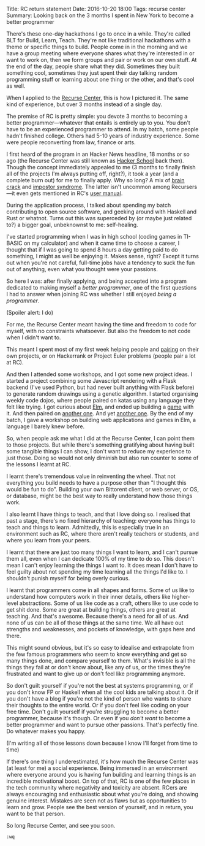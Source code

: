 Title: RC return statement
Date: 2016-10-20 18:00
Tags: recurse center
Summary: Looking back on the 3 months I spent in New York to become a better programmer

<!--
What is RC
But more importantly: what was it FOR ME.
Deeply connected to why I was doing it.
-->

There's these one-day hackathons I go to once in a while. They're called BLT for Build, Learn, Teach. They're not like
traditional hackathons with a theme or specific things to build. People come in in the morning and we have a group
meeting where everyone shares what they're interested in or want to work on, then we form groups and pair or work on
our own stuff.  At the end of the day, people share what they did. Sometimes they built something cool, sometimes they
just spent their day talking random programming stuff or learning about one thing or the other, and that's cool as
well.

When I applied to the [Recurse Center](https://www.recurse.com/), this is how I pictured it. The same kind of
experience, but over 3 months instead of a single day.

The premise of RC is pretty simple: you devote 3 months to becoming a better programmer—whatever that entails is
entirely up to you. You don't have to be an experienced programmer to attend. In my batch, some people hadn't finished
college. Others had 5-10 years of industry experience. Some were people reconverting from law, finance
or arts.

I first heard of the program in an Hacker News headline, 18 months or so ago (the Recurse Center was still known as
[Hacker School](https://www.recurse.com/blog/77-hacker-school-is-now-the-recurse-center) back then). Though the concept
immediately appealed to me (3 months to finally finish all of the projects I'm always putting off, right?), it took a
year (and a complete burn out) for me to finally apply. Why so long? A mix of [brain
crack](https://www.youtube.com/watch?v=0sHCQWjTrJ8) and [impostor
syndrome](https://en.wikipedia.org/wiki/Impostor_syndrome). The latter isn't uncommon among Recursers—it even gets
mentioned in RC's [user manual](https://www.recurse.com/manual#sec-environment).

During the application process, I talked about spending my batch contributing to open source software, and geeking
around with Haskell and Rust or whatnot. Turns out this was superceded by (or maybe just related to?) a bigger goal,
unbeknownst to me: self-healing.

I've started programming when I was in high school (coding games in TI-BASIC on my calculator) and when it came time to
choose a career, I thought that if I was going to spend 8 hours a day getting paid to do something, I might as well be
enjoying it. Makes sense, right? Except it turns out when you're not careful, full-time jobs have a tendency to suck
the fun out of anything, even what you thought were your passions.

So here I was: after finally applying, and being accepted into a program dedicated to making myself a *better
programmer*, one of the first questions I had to answer when joining RC was whether I still enjoyed *being a
programmer*.

(Spoiler alert: I do)

For me, the Recurse Center meant having the time and freedom to code for myself, with no constraints whatsoever. But
also the freedom to not code when I didn't want to.

This meant I spent most of my first week helping people and [pairing](https://en.wikipedia.org/wiki/Pair_programming)
on their own projects, or on Hackerrank or Project Euler problems (people pair a lot at RC).

And then I attended some workshops, and I got some new project ideas. I started a project combining some Javascript
rendering with a Flask backend (I've used Python, but had never built anything with Flask before) to generate random
drawings using a genetic algorithm. I started organising weekly code dojos, where people paired on katas using any
language they felt like trying. I got curious about [Elm](http://elm-lang.org/), and ended up building a
[game](https://github.com/jjst/elmtimate-tictactoe) with it. And then paired on [another
one](https://github.com/mariellefoster/lightsout). And yet [another one](https://github.com/jjst/dotloverc). By the end of
my batch, I gave a workshop on building web applications and games in Elm, a language I barely knew before.
<!-- and then... attend workshops... organise dojo... start turtlewar... wrote elmtimate tic-tac-toe... paired on
lights out... built .loverc... ended up giving a workshop on Elm -->

So, when people ask me what I did at the Recurse Center, I can point them to those projects. But while there's
something gratifying about having built some tangible things I can show, I don't want to reduce my experience to just
those. Doing so would not only diminish but also run counter to some of the lessons I learnt at RC.

I learnt there's tremendous value in reinventing the wheel. That not everything you build needs to have a purpose other
than "I thought this would be fun to do". Building your own Bittorent client, or web server, or OS, or database, might
be the best way to really understand how those things work.

I also learnt I have things to teach, and that I love doing so. I realised that past a stage, there's no fixed
hierarchy of teaching: everyone has things to teach and things to learn. Admittedly, this is especially true in an
environment such as RC, where there aren't really teachers or students, and where you learn from your peers.

I learnt that there are just too many things I want to learn, and I can't pursue them all, even when I can dedicate
100% of my time to do so. This doesn't mean I can't enjoy learning the things I want to. It does mean I don't have to
feel guilty about not spending my time learning all the things I'd like to. I shouldn't punish myself for being overly
curious.

I learnt that programmers come in all shapes and forms. Some of us like to understand how computers work in their
inner details, others like higher-level abstractions. Some of us like code as a craft, others like to use code to
get shit done. Some are great at building things, others are great at teaching. And that's awesome. Because there's a
need for all of us. And none of us can be all of those things at the same time. We all have out strengths and
weaknesses, and pockets of knowledge, with gaps here and there.

This might sound obvious, but it's so easy to idealise and extrapolate from the few famous programmers who seem to know
everything and get so many things done, and compare yourself to them. What's invisible is all the things they fail at
or don't know about, like any of us, or the times they're frustrated and want to give up or don't feel like programming
anymore.

So don't guilt yourself if you're not the best at systems programming, or if you don't know FP or Haskell when all the
cool kids are talking about it. Or if you don't have a blog if you're not the kind of person who wants to share their
thoughts to the entire world. Or if you don't feel like coding on your free time. Don't guilt yourself if you're
struggling to become a better programmer, because it's though. Or even if you *don't want* to become a better
programmer and want to pursue other passions.  That's perfectly fine. Do whatever makes you happy.

(I'm writing all of those lessons down because I know I'll forget from time to time)

If there's one thing I underestimated, it's how much the Recurse Center was (at least for me) a social experience.
Being immersed in an environment where everyone around you is having fun building and learning things is an incredible
motivational boost. On top of that, RC is one of the few places in the tech community where negativity and toxicity are
absent. RCers are always encouraging and enthusiastic about what you're doing, and showing genuine interest. Mistakes
are seen not as flaws but as opportunities to learn and grow. People see the best version of yourself, and in return,
you want to be that person.


So long Recurse Center, and see you soon.

`:wq`
